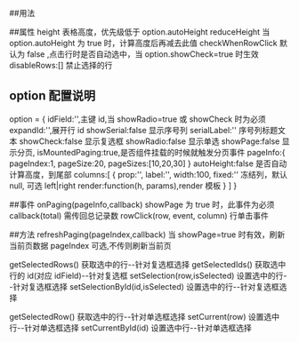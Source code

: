 ##用法
<my-table :data="tableData" :option="tableOption" :onPaging=""></my-table>

##属性
height 表格高度，优先级低于 option.autoHeight
reduceHeight 当 option.autoHeight 为 true 时，计算高度后再减去此值
checkWhenRowClick 默认为 false ,点击行时是否自动选中，当 option.showCheck=true 时生效
disableRows:[] 禁止选择的行

## option 配置说明

option = {
idField:'',主键 id,当 showRadio=true 或 showCheck 时为必须
expandId:'',展开行 id
showSerial:false 显示序号列
serialLabel:'' 序号列标题文本
showCheck:false 显示复选框
showRadio:false 显示单选
showPage:false 显示分页,
isMountedPaging:true,是否组件挂载的时候就触发分页事件
pageInfo:{
pageIndex:1,
pageSize:20,
pageSizes:[10,20,30]
}
autoHeight:false 是否自动计算高度，到尾部
columns:[
{
prop:'',
label:'',
width:100,
fixed:'' 冻结列，默认 null, 可选 left|right
render:function(h, params),render 模板
}
]
}

##事件
onPaging(pageInfo,callback) showPage 为 true 时，此事件为必须
callback(total) 需传回总记录数
rowClick(row, event, column) 行单击事件

##方法
refreshPaging(pageIndex,callback) 当 showPage=true 时有效，刷新当前页数据 pageIndex 可选,不传则刷新当前页

getSelectedRows() 获取选中的行--针对复选框选择
getSelectedIds() 获取选中行的 id(对应 idField)--针对复选框
setSelection(row,isSelected) 设置选中的行--针对复选框选择
setSelectionById(id,isSelected) 设置选中的行--针对复选框选择

getSelectedRow() 获取选中的行--针对单选框选择
setCurrent(row) 设置选中行--针对单选框选择
setCurrentById(id) 设置选中行--针对单选框选择
